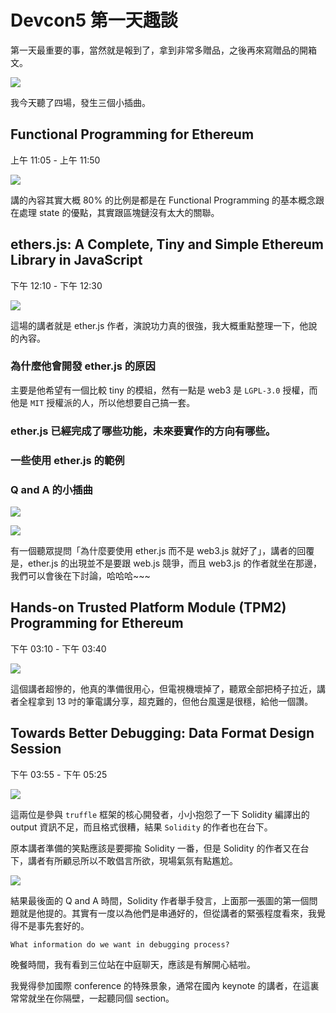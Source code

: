 # Devcon5 第一天趣談

第一天最重要的事，當然就是報到了，拿到非常多贈品，之後再來寫贈品的開箱文。

![](https://raw.githubusercontent.com/alincode/blockchain-30days-2019/master/assets/desk.jpg)

我今天聽了四場，發生三個小插曲。

## Functional Programming for Ethereum

上午 11:05 - 上午 11:50

![](https://raw.githubusercontent.com/alincode/blockchain-30days-2019/master/assets/fp.jpg)

講的內容其實大概 80% 的比例是都是在 Functional Programming 的基本概念跟在處理 state 的優點，其實跟區塊鏈沒有太大的關聯。

## ethers.js: A Complete, Tiny and Simple Ethereum Library in JavaScript

下午 12:10 - 下午 12:30

![](https://raw.githubusercontent.com/alincode/blockchain-30days-2019/master/assets/ether-author.jpg)

這場的講者就是 ether.js 作者，演說功力真的很強，我大概重點整理一下，他說的內容。

### 為什麼他會開發 ether.js 的原因

主要是他希望有一個比較 tiny 的模組，然有一點是 web3 是 `LGPL-3.0` 授權，而他是 `MIT` 授權派的人，所以他想要自己搞一套。

### ether.js 已經完成了哪些功能，未來要實作的方向有哪些。

### 一些使用 ether.js 的範例

### Q and A 的小插曲

![](https://raw.githubusercontent.com/alincode/blockchain-30days-2019/master/assets/ether-web3-speaker.jpg)

![](https://raw.githubusercontent.com/alincode/blockchain-30days-2019/master/assets/web3-author.jpg)

有一個聽眾提問「為什麼要使用 ether.js 而不是 web3.js 就好了」，講者的回覆是，ether.js 的出現並不是要跟 web.js 競爭，而且 web3.js 的作者就坐在那邊，我們可以會後在下討論，哈哈哈~~~

## Hands-on Trusted Platform Module (TPM2) Programming for Ethereum

下午 03:10 - 下午 03:40

![](https://raw.githubusercontent.com/alincode/blockchain-30days-2019/master/assets/tpm.jpg)

這個講者超慘的，他真的準備很用心，但電視機壞掉了，聽眾全部把椅子拉近，講者全程拿到 13 吋的筆電講分享，超克難的，但他台風還是很穩，給他一個讚。

## Towards Better Debugging: Data Format Design Session

下午 03:55 - 下午 05:25

![](https://raw.githubusercontent.com/alincode/blockchain-30days-2019/master/assets/debug.jpg)

這兩位是參與 `truffle` 框架的核心開發者，小小抱怨了一下 Solidity 編譯出的 output 資訊不足，而且格式很糟，結果 `Solidity` 的作者也在台下。

原本講者準備的笑點應該是要揶揄 Solidity 一番，但是 Solidity 的作者又在台下，講者有所顧忌所以不敢倡言所欲，現場氣氛有點尷尬。

![](https://raw.githubusercontent.com/alincode/blockchain-30days-2019/master/assets/debug2.jpg)

結果最後面的 Q and A 時間，Solidity 作者舉手發言，上面那一張圖的第一個問題就是他提的。其實有一度以為他們是串通好的，但從講者的緊張程度看來，我覺得不是事先套好的。

```
What information do we want in debugging process?
```

晚餐時間，我有看到三位站在中庭聊天，應該是有解開心結啦。

我覺得參加國際 conference 的特殊景象，通常在國內 keynote 的講者，在這裏常常就坐在你隔壁，一起聽同個 section。
